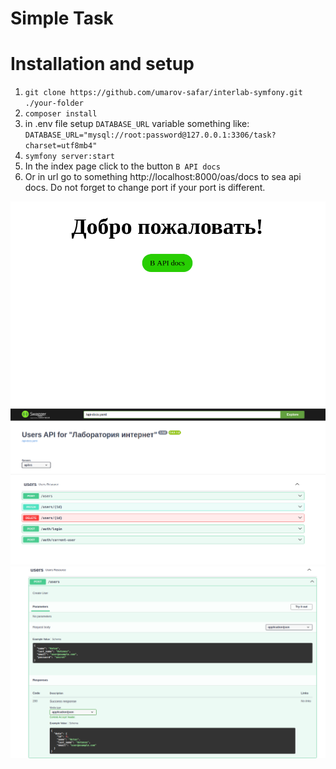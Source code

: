 # Simple Task


# Installation and setup
1. `git clone https://github.com/umarov-safar/interlab-symfony.git ./your-folder`
2. `composer install`
3. in .env file setup `DATABASE_URL` variable something like: `DATABASE_URL="mysql://root:password@127.0.0.1:3306/task?charset=utf8mb4"` 
4. `symfony server:start`
5. In the index page click to the button `В API docs`
6. Or in url go to something http://localhost:8000/oas/docs to sea api docs. Do not forget to change port if your port is different.

![Main page](./assets/images/img.png)
![API page](./assets/images/img_1.png)
![API Example](./assets/images/img_2.png)

